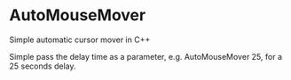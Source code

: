 # AutoMouseMover
Simple automatic cursor mover in C++

Simple pass the delay time as a parameter, e.g. AutoMouseMover 25, for a 25 seconds delay.
